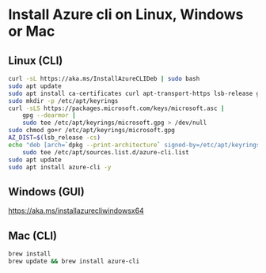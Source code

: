 # Install Azure cli on Linux, Windows or Mac

## Linux (CLI)

```bash
curl -sL https://aka.ms/InstallAzureCLIDeb | sudo bash
sudo apt update
sudo apt install ca-certificates curl apt-transport-https lsb-release gnupg
sudo mkdir -p /etc/apt/keyrings
curl -sLS https://packages.microsoft.com/keys/microsoft.asc |
    gpg --dearmor |
    sudo tee /etc/apt/keyrings/microsoft.gpg > /dev/null
sudo chmod go+r /etc/apt/keyrings/microsoft.gpg
AZ_DIST=$(lsb_release -cs)
echo "deb [arch=`dpkg --print-architecture` signed-by=/etc/apt/keyrings/microsoft.gpg] https://packages.microsoft.com/repos/azure-cli/ $AZ_DIST main" |
    sudo tee /etc/apt/sources.list.d/azure-cli.list
sudo apt update
sudo apt install azure-cli -y 
```

## Windows (GUI)

https://aka.ms/installazurecliwindowsx64


## Mac (CLI)

```bash
brew install
brew update && brew install azure-cli
```